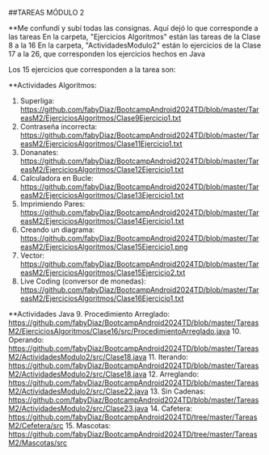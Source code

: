 ##TAREAS MÓDULO 2

**Me confundí y subí todas las consignas. Aquí dejó lo que corresponde a las tareas
En la carpeta, "Ejercicios Algoritmos" están las tareas de la Clase 8 a la 16
En la carpeta, "ActividadesModulo2" están lo ejercicios de la Clase 17 a la 26, que corresponden los ejercicios hechos en Java 

Los 15 ejercicios que corresponden a la tarea son: 

**Actividades Algoritmos: 
1. Superliga: https://github.com/fabyDiaz/BootcampAndroid2024TD/blob/master/TareasM2/EjerciciosAlgoritmos/Clase9Ejercicio1.txt
2. Contraseña incorrecta: https://github.com/fabyDiaz/BootcampAndroid2024TD/blob/master/TareasM2/EjerciciosAlgoritmos/Clase11Ejercicio1.txt
3. Donanates: https://github.com/fabyDiaz/BootcampAndroid2024TD/blob/master/TareasM2/EjerciciosAlgoritmos/Clase12Ejercicio1.txt
4. Calculadora en Bucle: https://github.com/fabyDiaz/BootcampAndroid2024TD/blob/master/TareasM2/EjerciciosAlgoritmos/Clase13Ejercicio1.txt
5. Imprimiendo Pares: https://github.com/fabyDiaz/BootcampAndroid2024TD/blob/master/TareasM2/EjerciciosAlgoritmos/Clase14Ejercicio1.txt
6. Creando un diagrama: https://github.com/fabyDiaz/BootcampAndroid2024TD/blob/master/TareasM2/EjerciciosAlgoritmos/Clase15Ejercicio1.png
7. Vector: https://github.com/fabyDiaz/BootcampAndroid2024TD/blob/master/TareasM2/EjerciciosAlgoritmos/Clase15Ejercicio2.txt
8. Live Coding (conversor de monedas): https://github.com/fabyDiaz/BootcampAndroid2024TD/blob/master/TareasM2/EjerciciosAlgoritmos/Clase16Ejercicio1.txt

**Actividades Java
9. Procedimiento Arreglado: https://github.com/fabyDiaz/BootcampAndroid2024TD/blob/master/TareasM2/EjerciciosAlgoritmos/Clase16/src/ProcedimientoArreglado.java
10. Operando: https://github.com/fabyDiaz/BootcampAndroid2024TD/blob/master/TareasM2/ActividadesModulo2/src/Clase18.java
11. Iterando: https://github.com/fabyDiaz/BootcampAndroid2024TD/blob/master/TareasM2/ActividadesModulo2/src/Clase18.java
12. Arreglando: https://github.com/fabyDiaz/BootcampAndroid2024TD/blob/master/TareasM2/ActividadesModulo2/src/Clase22.java
13. Sin Cadenas: https://github.com/fabyDiaz/BootcampAndroid2024TD/blob/master/TareasM2/ActividadesModulo2/src/Clase23.java
14. Cafetera: https://github.com/fabyDiaz/BootcampAndroid2024TD/tree/master/TareasM2/Cefetera/src
15. Mascotas: https://github.com/fabyDiaz/BootcampAndroid2024TD/tree/master/TareasM2/Mascotas/src
